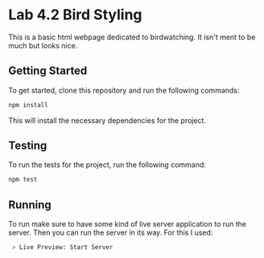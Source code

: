 # Lab 4.2 Bird Styling

This is a basic html webpage dedicated to birdwatching. It isn't ment to be
much but looks nice.

## Getting Started

To get started, clone this repository and run the following commands:

```bash
npm install
```
This will install the necessary dependencies for the project.

## Testing

To run the tests for the project, run the following command:

```bash
npm test
```

## Running

To run make sure to have some kind of live server application to run the
server. Then you can run the server in its way. For this I used:

``` bash
 > Live Preview: Start Server
```